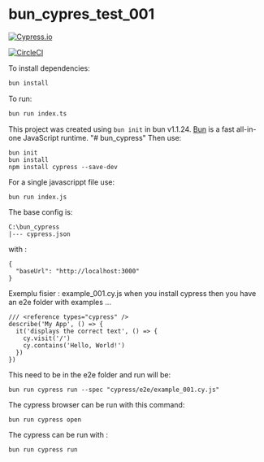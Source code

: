 # bun_cypres_test_001

[![Cypress.io](https://img.shields.io/badge/tested%20with-Cypress-04C38E.svg)](https://www.cypress.io/)

[![CircleCI](https://dl.circleci.com/status-badge/img/gh/catafest-work/bun_cypress/tree/main.svg?style=svg)](https://dl.circleci.com/status-badge/redirect/gh/catafest-work/bun_cypress/tree/main)

To install dependencies:

```bash
bun install
```

To run:

```bash
bun run index.ts
```

This project was created using `bun init` in bun v1.1.24. [Bun](https://bun.sh) is a fast all-in-one JavaScript runtime.
"# bun_cypress" 
Then use:
```
bun init
bun install
npm install cypress --save-dev
```
For a single javascrippt file use:
```
bun run index.js
```
The base config is:
```
C:\bun_cypress
|--- cypress.json
```
with :
```
{
  "baseUrl": "http://localhost:3000"
}
```
Exemplu fisier : example_001.cy.js when you install cypress then you have an e2e folder with examples ...

```
/// <reference types="cypress" />
describe('My App', () => {
  it('displays the correct text', () => {
    cy.visit('/')
    cy.contains('Hello, World!')
  })
})
```
This need to be in the e2e folder and run will be:
```
bun run cypress run --spec "cypress/e2e/example_001.cy.js"
```
The cypress browser can be run with this command:
```
bun run cypress open
```
The cypress can be run with :
```
bun run cypress run
```

